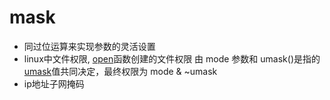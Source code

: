 # mask

- 同过位运算来实现参数的灵活设置
- linux中文件权限, [open](linux-file-api-fd-open.md)函数创建的文件权限 由 mode 参数和 umask()是指的[umask](umask.md)值共同决定，最终权限为 mode & ~umask
- ip地址子网掩码
